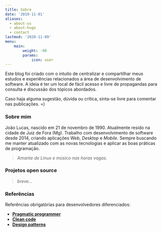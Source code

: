 ```yaml
---
title: Sobre
date: '2019-11-01'
aliases:
  - about-us
  - about-hugo
  - contact
lastmod: '2020-11-09'
menu:
    main: 
        weight: -90
        params:
            icon: user
---
```


Este blog foi criado com o intuito de centralizar e compartilhar meus estudos e experiências relacionados a área de desenvolvimento de software. A ideia é ter um local de fácil acesso e livre de propagandas para consulta e discussão dos tópicos abordados.

Caso haja alguma sugestão, dúvida ou crítica, sinta-se livre para comentar nas publicações. =)

### Sobre mim

João Lucas, nascido em 21 de novembro de 1990. Atualmente resido na cidade de Juiz de Fora (Mg). Trabalho com desenvolvimento de software desde 2014, criando aplicações *Web*, *Desktop* e *Mobile*. Sempre buscando me manter atualizado com as novas tecnologias e aplicar as boas práticas de programação.

> *Amante de Linux e músico nas horas vagas.*

### Projetos open source

> *breve...*

### Referências

Referências obrigatórias para desenvolvedores diferenciados:

- [**Pragmatic programmer**](https://en.wikipedia.org/wiki/The_Pragmatic_Programmer)
- [**Clean code**](https://en.wikipedia.org/wiki/Robert_C._Martin)
- [**Design patterns**](https://en.wikipedia.org/wiki/Design_Patterns)
